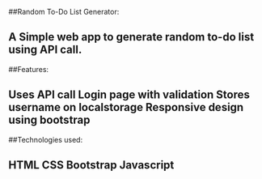 ##Random To-Do List Generator:

  A Simple web app to generate random to-do list using API call.
----
##Features:

  Uses API call
  Login page with validation
  Stores username on localstorage
  Responsive design using bootstrap
----
##Technologies used:

  HTML
  CSS
  Bootstrap
  Javascript
----
